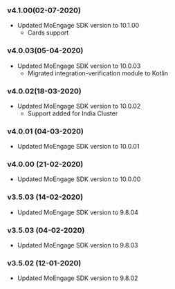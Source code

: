 ### v4.1.00(02-07-2020)
- Updated MoEngage SDK version to 10.1.00
    - Cards support

### v4.0.03(05-04-2020)
- Updated MoEngage SDK version to 10.0.03
    - Migrated integration-verification module to Kotlin

### v4.0.02(18-03-2020)
- Updated MoEngage SDK version to 10.0.02
    - Support added for India Cluster
    
### v4.0.01 (04-03-2020)
- Updated MoEngage SDK version to 10.0.01

### v4.0.00 (21-02-2020)
- Updated MoEngage SDK version to 10.0.00

### v3.5.03 (14-02-2020)
- Updated MoEngage SDK version to 9.8.04

### v3.5.03 (04-02-2020)
- Updated MoEngage SDK version to 9.8.03

### v3.5.02 (12-01-2020)
- Updated MoEngage SDK version to 9.8.02